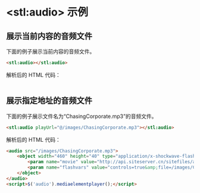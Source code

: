 # &lt;stl:audio&gt; 示例

## 展示当前内容的音频文件

下面的例子展示当前内容的音频文件。

```html
<stl:audio></stl:audio>
```

解析后的 HTML 代码：

```html

```

## 展示指定地址的音频文件

下面的例子展示文件名为“ChasingCorporate.mp3”的音频文件。

```html
<stl:audio playUrl="@/images/ChasingCorporate.mp3"></stl:audio>
```

解析后的 HTML 代码：

```html
<audio src="/images/ChasingCorporate.mp3">
    <object width="460" height="40" type="application/x-shockwave-flash" data="http://api.siteserver.cn/sitefiles/assets/flashes/mediaelement/flashmediaelement.swf">
        <param name="movie" value="http://api.siteserver.cn/sitefiles/assets/flashes/mediaelement/flashmediaelement.swf">
        <param name="flashvars" value="controls=true&amp;file=/images/ChasingCorporate.mp3">
    </object>
</audio>
<script>$('audio').mediaelementplayer();</script>
```
